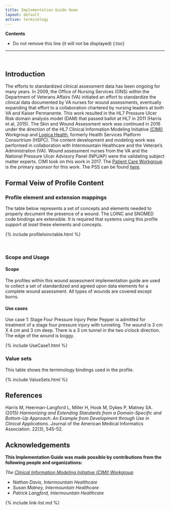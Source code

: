 ```yaml
---
title: Implementation Guide Home
layout: default
active: terminology
---
```


<!-- TOC  the css styling for this is \pages\assets\css\project.css under 'markdown-toc'-->
**Contents**

* Do not remove this line (it will not be displayed)
{:toc}

---

<!-- end TOC -->

<br />

## Introduction

The efforts to standardized clinical assessment data has been ongoing for many years. In 2009, the Office of Nursing Services (ONS) within the Department of Veterans Affairs (VA) initiated an effort to standardize the clinical data documented by VA nurses for wound assessments, eventually expanding that effort to a collaboration chartered by nursing leaders at both VA and Kaiser Permanente. This work resulted in the HL7 Pressure Ulcer Risk domain analysis model (DAM) that passed ballot at HL7 in 2011 (Harris et al, 2015). 
The Skin and Wound Assessment work was continued in 2016 under the direction of the HL7 Clinical Information Modeling Initiative [(CIMI)](https://confluence.hl7.org/display/CIMI/Clinical+Information+Modeling+Initiative) Workgroup and [Logica Health](https://www.logicahealth.org/), formerly Health Services Platform Consortrium (HSPC). The content development and modeling work was performed in collaboration with Intermountain Healthcare and the Veteran’s Administration (VA). Wound assessment nurses from the VA and the National Pressure Ulcer Advisory Panel (NPUAP) were the validating subject matter experts.
CIMI took on this work in 2017. 
The [Patient Care Workgroup](https://confluence.hl7.org/display/PC/Patient+Care) is the primary sponsor for this work.  The PSS can be found [here](https://confluence.hl7.org/display/CIC/Skin+and+Wound+PSS).


## Formal Veiw of Profile Content

### Profile element and extension mappings

The table below represents a set of concepts and elements needed to properly document the presence of a wound.  The LOINC and SNOMED code bindings are extensible.  It is required that systems using this profile support *at least* these elements and concepts.

{% include profileloinctable.html %}

<br/>

### Scope and Usage

#### Scope

The profiles within this wound assessment implementation guide are used to collect a set of standardized and agreed upon data elements for a complete wound assessment. All types of wounds are covered except burns. 

#### Use cases

Use case 1: Stage Four Pressure Injury
Peter Pepper is admitted for treatment of a stage four pressure injury with tunneling. The wound is 3 cm X 4 cm and 3 cm deep. There is a 3 cm tunnel in the two o’clock direction. The edge of the wound is boggy.

{% include UseCase1.html %}


### Value sets

This table shows the terminology bindings used in the profile.

{% include ValueSets.html %}


## References

Harris M, Heerman-Langford L, Miller H, Hook M, Dykes P, Matney SA.(2015) *Harmonizing and       Extending Standards from a Domain-Specific and Bottom-Up Approach: An Example from Development    through Use in Clinical Applications*. Journal of the American Medical Informatics Association.   22(3), 545-52.

## Acknowledgements

**This Implementation Guide was made possible by contributions from the following people and organizations:**

*The [Clinical Information Modeling Initiative (CIMI) Workgroup](https://confluence.hl7.org/display/CIMI/Clinical+Information+Modeling+Initiative)*

- *Nathan Davis, Intermountain Healthcare*
- *Susan Matney, Intermountain Healthcare*
- *Patrick Langford, Intermountain Healthcare*


{% include link-list.md %}
